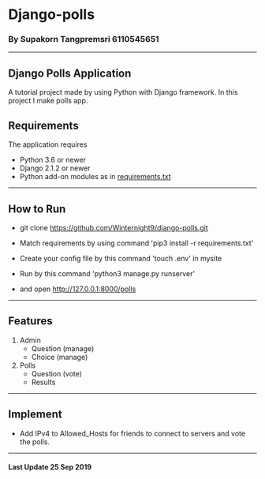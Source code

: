# Django-polls
### By Supakorn Tangpremsri 6110545651
---
## Django Polls Application
A tutorial project made by using Python with Django framework. In this project I make polls app.

## Requirements
 The application requires
 * Python 3.6 or newer
 * Django 2.1.2 or newer
 * Python add-on modules as in [requirements.txt](requirements.txt)   
---
## How to Run
* git clone https://github.com/Winternight9/django-polls.git
* Match requirements by using command 'pip3 install -r requirements.txt'

* Create your config file by this command 'touch .env' in mysite
* Run by this command 'python3 manage.py runserver'
* and open http://127.0.0.1:8000/polls
---
## Features
1. Admin
    * Question (manage)
    * Choice (manage)
2. Polls
    * Question (vote)
    * Results 
---
## Implement
* Add IPv4 to Allowed_Hosts for friends to connect to servers and vote the polls.  
---
#### Last Update 25 Sep 2019

